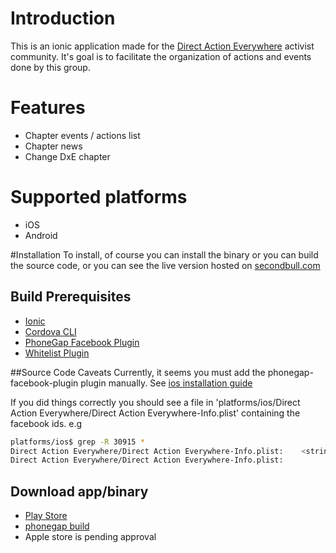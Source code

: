 # Introduction

This is an ionic application made for the [Direct Action Everywhere](http://www.directactioneverywhere.com) activist community.  It's goal is to facilitate the organization of actions and events done by this group.

# Features
* Chapter events / actions list
* Chapter news
* Change DxE chapter

# Supported platforms
* iOS
* Android

#Installation
To install, of course you can install the binary or you can build the source code, or you can see the live version hosted on [secondbull.com](http://secondbull.com/dxe)

## Build Prerequisites
* [Ionic](http://ionicframework.com)
* [Cordova CLI](http://cordova.apache.org/docs/en/3.5.0/guide_cli_index.md.html)
* [PhoneGap Facebook Plugin](https://github.com/Wizcorp/phonegap-facebook-plugin)
* [Whitelist Plugin](https://github.com/apache/cordova-plugin-whitelist)

##Source Code Caveats
Currently, it seems you must add the phonegap-facebook-plugin plugin manually.
See [ios installation guide](https://github.com/Wizcorp/phonegap-facebook-plugin/blob/master/platforms/ios/README.md)

If you did things correctly you should see a file in 'platforms/ios/Direct Action Everywhere/Direct Action Everywhere-Info.plist' containing the facebook ids.
e.g
```sh
platforms/ios$ grep -R 30915 *
Direct Action Everywhere/Direct Action Everywhere-Info.plist:    <string>630915116944951</string>
Direct Action Everywhere/Direct Action Everywhere-Info.plist:          <string>fb630915116944951</string>
```

## Download app/binary

 * [Play Store](https://play.google.com/store/apps/details?id=com.directactioneverywhere.app)
 * [phonegap build](https://build.phonegap.com/apps/962836)
 * Apple store is pending approval
